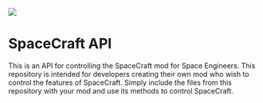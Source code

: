 ![](https://raw.githubusercontent.com/toddsellon/SpaceCraft/main/thumbnail.jpg)

# SpaceCraft API
This is an API for controlling the SpaceCraft mod for Space Engineers. This repository is intended for developers creating their own mod who wish to control the features of SpaceCraft. Simply include the files from this repository with your mod and use its methods to control SpaceCraft.
